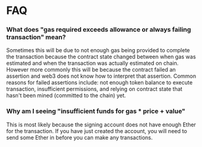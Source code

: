 # FAQ

### What does "gas required exceeds allowance or always failing transaction" mean?
Sometimes this will be due to not enough gas being provided to complete the transaction because the contract state changed between when gas was estimated and when the transaction was actually estimated on chain. However more commonly this will be because the contract failed an assertion and web3 does not know how to interpret that assertion. Common reasons for failed assertions include: not enough token balance to execute transaction, insufficient permissions, and relying on contract state that hasn't been mined (committed to the chain) yet.

### Why am I seeing "insufficient funds for gas * price + value"
This is most likely because the signing account does not have enough Ether for the transaction. If you have just created the account, you will need to send some Ether in before you can make any transactions.
